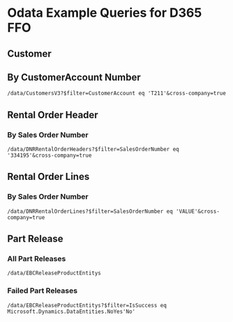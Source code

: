 # Odata Example Queries for D365 FFO

## Customer

## By CustomerAccount Number

    /data/CustomersV3?$filter=CustomerAccount eq 'T211'&cross-company=true

## Rental Order Header

### By Sales Order Number

    /data/DNRRentalOrderHeaders?$filter=SalesOrderNumber eq '334195'&cross-company=true

## Rental Order Lines

### By Sales Order Number

    /data/DNRRentalOrderLines?$filter=SalesOrderNumber eq 'VALUE'&cross-company=true

## Part Release

### All Part Releases

    /data/EBCReleaseProductEntitys

### Failed Part Releases

    /data/EBCReleaseProductEntitys?$filter=IsSuccess eq Microsoft.Dynamics.DataEntities.NoYes'No'